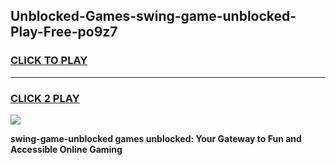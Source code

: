 
## Unblocked-Games-swing-game-unblocked-Play-Free-po9z7
<h3>
<a href="https://premium76.site?title=swing-game-unblocked&ref=21A">CLICK TO PLAY</a></h3>
<hr>

<h3>
<a href="https://premium76.site?title=swing-game-unblocked&ref=21A">CLICK 2 PLAY</a>
  
</h3>

<a href="https://premium76.site?title=swing-game-unblocked&ref=21A"><img src="https://clearcache.store/games.png"></a>


**swing-game-unblocked games unblocked: Your Gateway to Fun and Accessible Online Gaming**
